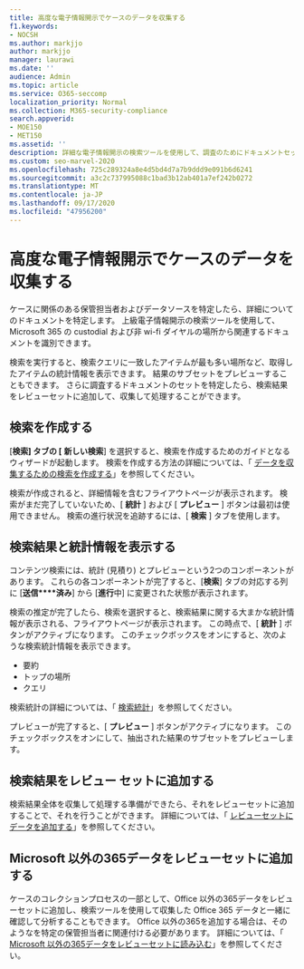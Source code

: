 ```yaml
---
title: 高度な電子情報開示でケースのデータを収集する
f1.keywords:
- NOCSH
ms.author: markjjo
author: markjjo
manager: laurawi
ms.date: ''
audience: Admin
ms.topic: article
ms.service: O365-seccomp
localization_priority: Normal
ms.collection: M365-security-compliance
search.appverid:
- MOE150
- MET150
ms.assetid: ''
description: 詳細な電子情報開示の検索ツールを使用して、調査のためにドキュメントセットを特定する方法について説明します。
ms.custom: seo-marvel-2020
ms.openlocfilehash: 725c289324a8e4d5bd4d7a7b9ddd9e091b6d6241
ms.sourcegitcommit: a3c2c737995088c1bad3b12ab401a7ef242b0272
ms.translationtype: MT
ms.contentlocale: ja-JP
ms.lasthandoff: 09/17/2020
ms.locfileid: "47956200"
---
```

# <a name="collect-data-for-a-case-in-advanced-ediscovery"></a>高度な電子情報開示でケースのデータを収集する

ケースに関係のある保管担当者およびデータソースを特定したら、詳細についてのドキュメントを特定します。 上級電子情報開示の検索ツールを使用して、Microsoft 365 の custodial および非 wi-fi ダイヤルの場所から関連するドキュメントを識別できます。

検索を実行すると、検索クエリに一致したアイテムが最も多い場所など、取得したアイテムの統計情報を表示できます。 結果のサブセットをプレビューすることもできます。 さらに調査するドキュメントのセットを特定したら、検索結果をレビューセットに追加して、収集して処理することができます。

## <a name="create-a-search"></a>検索を作成する

[**検索] タブの [** **新しい検索**] を選択すると、検索を作成するためのガイドとなるウィザードが起動します。 検索を作成する方法の詳細については、「 [データを収集するための検索を作成する](create-search-to-collect-data.md)」を参照してください。

検索が作成されると、詳細情報を含むフライアウトページが表示されます。 検索がまだ完了していないため、[ **統計** ] および [ **プレビュー** ] ボタンは最初は使用できません。 検索の進行状況を追跡するには、[ **検索** ] タブを使用します。

## <a name="view-search-results-and-statistics"></a>検索結果と統計情報を表示する

コンテンツ検索には、統計 (見積り) とプレビューという2つのコンポーネントがあります。 これらの各コンポーネントが完了すると、[**検索**] タブの対応する列に [**送信****済み**] から [**進行**中] に変更された状態が表示されます。

検索の推定が完了したら、検索を選択すると、検索結果に関する大まかな統計情報が表示される、フライアウトページが表示されます。 この時点で、[ **統計** ] ボタンがアクティブになります。 このチェックボックスをオンにすると、次のような検索統計情報を表示できます。

- 要約
- トップの場所
- クエリ

検索統計の詳細については、「 [検索統計](search-statistics.md)」を参照してください。

プレビューが完了すると、[ **プレビュー** ] ボタンがアクティブになります。 このチェックボックスをオンにして、抽出された結果のサブセットをプレビューします。

## <a name="add-search-results-to-a-review-set"></a>検索結果をレビュー セットに追加する

検索結果全体を収集して処理する準備ができたら、それをレビューセットに追加することで、それを行うことができます。 詳細については、「 [レビューセットにデータを追加する](add-data-to-review-set.md)」を参照してください。

## <a name="add-non-microsoft-365-data-to-a-review-set"></a>Microsoft 以外の365データをレビューセットに追加する

ケースのコレクションプロセスの一部として、Office 以外の365データをレビューセットに追加し、検索ツールを使用して収集した Office 365 データと一緒に確認して分析することもできます。 Office 以外の365を追加する場合は、そのようなを特定の保管担当者に関連付ける必要があります。 詳細については、「 [Microsoft 以外の365データをレビューセットに読み込む](load-non-Office-365-data-into-a-review-set.md)」を参照してください。
